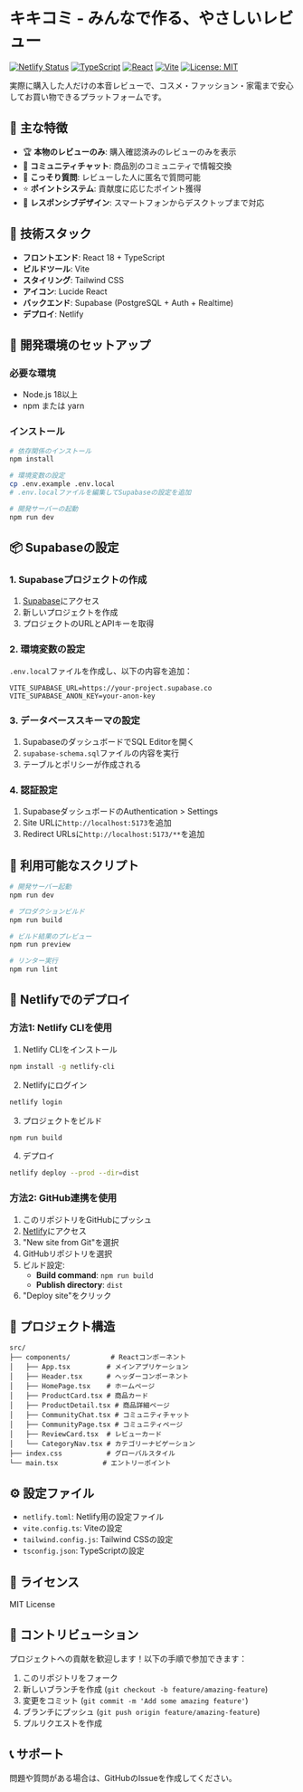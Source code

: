 # キキコミ - みんなで作る、やさしいレビュー

[![Netlify Status](https://api.netlify.com/api/v1/badges/YOUR-NETLIFY-ID/deploy-status)](https://app.netlify.com/)
[![TypeScript](https://img.shields.io/badge/TypeScript-4.9-blue.svg)](https://www.typescriptlang.org/)
[![React](https://img.shields.io/badge/React-18.2-blue.svg)](https://reactjs.org/)
[![Vite](https://img.shields.io/badge/Vite-4.0-blue.svg)](https://vitejs.dev/)
[![License: MIT](https://img.shields.io/badge/License-MIT-yellow.svg)](https://opensource.org/licenses/MIT)

実際に購入した人だけの本音レビューで、コスメ・ファッション・家電まで安心してお買い物できるプラットフォームです。

## 🌟 主な特徴

- 🏆 **本物のレビューのみ**: 購入確認済みのレビューのみを表示
- 💬 **コミュニティチャット**: 商品別のコミュニティで情報交換
- 🤫 **こっそり質問**: レビューした人に匿名で質問可能
- ⭐ **ポイントシステム**: 貢献度に応じたポイント獲得
- 📱 **レスポンシブデザイン**: スマートフォンからデスクトップまで対応

## 🚀 技術スタック

- **フロントエンド**: React 18 + TypeScript
- **ビルドツール**: Vite
- **スタイリング**: Tailwind CSS
- **アイコン**: Lucide React
- **バックエンド**: Supabase (PostgreSQL + Auth + Realtime)
- **デプロイ**: Netlify

## 🔧 開発環境のセットアップ

### 必要な環境
- Node.js 18以上
- npm または yarn

### インストール
```bash
# 依存関係のインストール
npm install

# 環境変数の設定
cp .env.example .env.local
# .env.localファイルを編集してSupabaseの設定を追加

# 開発サーバーの起動
npm run dev
```

## 📦 Supabaseの設定

### 1. Supabaseプロジェクトの作成
1. [Supabase](https://supabase.com)にアクセス
2. 新しいプロジェクトを作成
3. プロジェクトのURLとAPIキーを取得

### 2. 環境変数の設定
`.env.local`ファイルを作成し、以下の内容を追加：
```env
VITE_SUPABASE_URL=https://your-project.supabase.co
VITE_SUPABASE_ANON_KEY=your-anon-key
```

### 3. データベーススキーマの設定
1. SupabaseのダッシュボードでSQL Editorを開く
2. `supabase-schema.sql`ファイルの内容を実行
3. テーブルとポリシーが作成される

### 4. 認証設定
1. SupabaseダッシュボードのAuthentication > Settings
2. Site URLに`http://localhost:5173`を追加
3. Redirect URLsに`http://localhost:5173/**`を追加

## 📝 利用可能なスクリプト

```bash
# 開発サーバー起動
npm run dev

# プロダクションビルド
npm run build

# ビルド結果のプレビュー
npm run preview

# リンター実行
npm run lint
```

## 🚀 Netlifyでのデプロイ

### 方法1: Netlify CLIを使用

1. Netlify CLIをインストール
```bash
npm install -g netlify-cli
```

2. Netlifyにログイン
```bash
netlify login
```

3. プロジェクトをビルド
```bash
npm run build
```

4. デプロイ
```bash
netlify deploy --prod --dir=dist
```

### 方法2: GitHub連携を使用

1. このリポジトリをGitHubにプッシュ
2. [Netlify](https://netlify.com)にアクセス
3. "New site from Git"を選択
4. GitHubリポジトリを選択
5. ビルド設定:
   - **Build command**: `npm run build`
   - **Publish directory**: `dist`
6. "Deploy site"をクリック

## 📁 プロジェクト構造

```
src/
├── components/          # Reactコンポーネント
│   ├── App.tsx         # メインアプリケーション
│   ├── Header.tsx      # ヘッダーコンポーネント
│   ├── HomePage.tsx    # ホームページ
│   ├── ProductCard.tsx # 商品カード
│   ├── ProductDetail.tsx # 商品詳細ページ
│   ├── CommunityChat.tsx # コミュニティチャット
│   ├── CommunityPage.tsx # コミュニティページ
│   ├── ReviewCard.tsx  # レビューカード
│   └── CategoryNav.tsx # カテゴリーナビゲーション
├── index.css           # グローバルスタイル
└── main.tsx           # エントリーポイント
```

## ⚙️ 設定ファイル

- `netlify.toml`: Netlify用の設定ファイル
- `vite.config.ts`: Viteの設定
- `tailwind.config.js`: Tailwind CSSの設定
- `tsconfig.json`: TypeScriptの設定

## 📄 ライセンス

MIT License

## 👥 コントリビューション

プロジェクトへの貢献を歓迎します！以下の手順で参加できます：

1. このリポジトリをフォーク
2. 新しいブランチを作成 (`git checkout -b feature/amazing-feature`)
3. 変更をコミット (`git commit -m 'Add some amazing feature'`)
4. ブランチにプッシュ (`git push origin feature/amazing-feature`)
5. プルリクエストを作成

## 📞 サポート

問題や質問がある場合は、GitHubのIssueを作成してください。